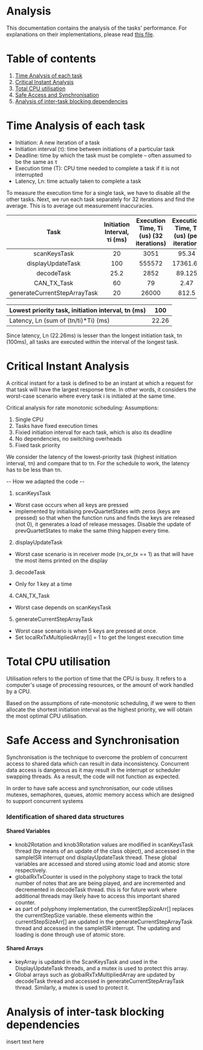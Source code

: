 # Analysis
This documentation contains the analysis of the tasks' performance. For explanations on their implementations, please read [this file](README.md).

# Table of contents
1. [Time Analysis of each task](#time_analysis)
2. [Critical Instant Analysis](#critical)
4. [Total CPU utilisation](#CPU_utilisation)
5. [Safe Access and Synchronisation](#safety_features)
6. [Analysis of inter-task blocking dependencies](#intertask_blocking)





# Time Analysis of each task <a name="time_analysis"></a>

- Initiation: A new iteration of a task
- Initiation interval (τ): time between initiations of a particular task
- Deadline: time by which the task must be complete – often assumed to be the same as τ
- Execution time (T): CPU time needed to complete a task if it is not interrupted
- Latency, Ln: time actually taken to complete a task

To measure the execution time for a single task, we have to disable all the other tasks. Next, we run each task separately for 32 iterations and find the average. This is to average out measurement inaccuracies.

|             Task             | Initiation Interval, τi (ms) | Execution Time, Ti (us) (32 iterations) | Execution Time, Ti (us) (per iteration) | τn/τi | (τn/τi)*Ti (s) |                 Commit ID                |
|:----------------------------:|:----------------------------:|:---------------------------------------:|:---------------------------------------:|:-----:|:--------------:|:----------------------------------------:|
| scanKeysTask                 |                           20 |                                    3051 |                                   95.34 |     5 |    0.000476719 | 4e62d4fa369764adce4eb34d112c3d424d3daae7 |
| displayUpdateTask            |                          100 |                                  555572 |                                17361.63 |     1 |    0.017361625 | c2020273debcac73a500bc6ae7fe348c4ae6c57c |
| decodeTask                   |                         25.2 |                                    2852 |                                  89.125 |  3.97 |    0.000353671 | 8901783b784156c23fd8db63d74868925d00c72c |
| CAN_TX_Task                  |                           60 |                                      79 |                                    2.47 |  1.67 |    4.11458E-06 | 4852abb2121396965b59a2d9735347eb99a36166 |
| generateCurrentStepArrayTask |                           20 |                                   26000 |                                   812.5 |     5 |      0.0040625 | 9a9f857e22da221b61651f16c45e3e618d74ba2f |

| Lowest priority task, initiation interval, tn (ms) | 100   |
|----------------------------------------------------|-------|
| Latency, Ln (sum of (tn/ti)*Ti) (ms)               | 22.26 |

Since latency, Ln (22.26ms) is lesser than the longest initiation task, tn (100ms), all tasks are executed within the interval of the longest task. 

# Critical Instant Analysis <a name="critical"></a>
A critical instant for a task is defined to be an instant at which a request for that task will have the largest response time. In other words, it considers the worst-case scenario where every task i is initiated at the same time. 

Critical analysis for rate monotonic scheduling:
Assumptions: 
1. Single CPU
2. Tasks have fixed execution times
3. Fixied initiation interval for each task, which is also its deadline
4. No dependencies, no switching overheads
5. Fixed task priority

We consider the latency of the lowest-priority task (highest initiation interval, τn) and compare that to τn. For the schedule to work, the latency has to be less than τn. 

-- How we adapted the code --

1. scanKeysTask
- Worst case occurs when all keys are pressed 
- implemented by initialising prevQuartetStates with zeros (keys are pressed) so that when the function runs and finds the keys are released (not 0), it generates a load of release messages. Disable the update of prevQuartetStates to make the same thing happen every time.

2. displayUpdateTask
- Worst case scenario is in receiver mode (rx_or_tx == 1) as that will have the most items printed on the display

3. decodeTask
- Only for 1 key at a time

4. CAN_TX_Task
- Worst case depends on scanKeysTask

5. generateCurrentStepArrayTask
- Worst case scenario is when 5 keys are pressed at once. 
- Set localRxTxMultipliedArray[i] = 1 to get the longest execution time 


# Total CPU utilisation <a name="CPU_utilisation"></a>
Utilisation refers to the portion of time that the CPU is busy. It refers to a computer's usage of processing resources, or the amount of work handled by a CPU. 

Based on the assumptions of rate-monotonic scheduling, if we were to then allocate the shortest initiation interval as the highest priority, we will obtain the most optimal CPU utilisation. 

# Safe Access and Synchronisation <a name="safety_features"></a>
Synchronisation is the technique to overcome the problem of concurrent access to shared data which can result in data inconsistency. Concurrent data access is dangerous as it may result in the interrupt or scheduler swapping threads. As a result, the code will not function as expected. 

In order to have safe access and synchronisation, our code utilises mutexes, semaphores, queues, atomic memory access which are designed to support concurrent systems

### Identification of shared data structures
#### Shared Variables
- knob2Rotation and knob3Rotation values are modified in scanKeysTask thread (by means of an update of the class object), and accessed in the sampleISR interrupt ond displayUpdateTask thread. These global variables are accessed and stored using atomic load and atomic store respectively. 
- globalRxTxCounter is used in the polyphony stage to track the total number of notes that are are being played, and are incremented and decremented in decodeTask thread. this is for future work where additional threads may likely have to access this important shared counter.
- as part of polyphony implementation, the currentStepSizeArr[] replaces the currentStepSize variable. these elements within the currentStepSizeArr[] are updated in the generateCurrentStepArrayTask thread and accessed in the sampleISR interrupt. The updating and loading is done through use of atomic store.

#### Shared Arrays
- keyArray is updated in the ScanKeysTask and used in the DisplayUpdateTask threads, and a mutex is used to protect this array. 
- Global arrays such as globalRxTxMultipliedArray are updated by decodeTask thread and accessed in generateCurrentStepArrayTask thread. Similarly, a mutex is used to protect it.

# Analysis of inter-task blocking dependencies <a name="intertask_blocking"></a>
insert text here 

